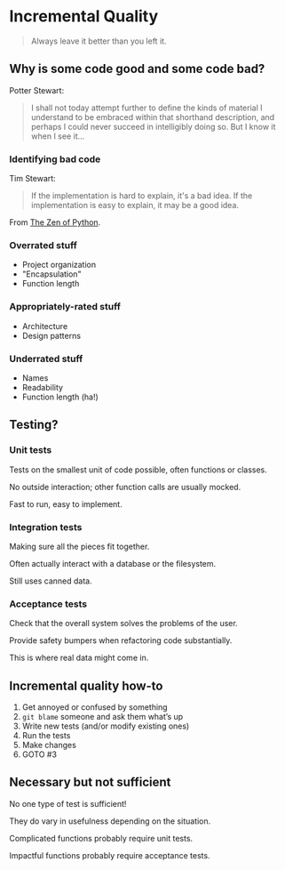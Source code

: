 # Incremental Quality
>Always leave it better than you left it.

## Why is some code good and some code bad?
Potter Stewart:
>I shall not today attempt further to define the kinds of material I understand to be embraced within that shorthand description, and perhaps I could never succeed in intelligibly doing so. But I know it when I see it…

### Identifying bad code
Tim Stewart:
>If the implementation is hard to explain, it's a bad idea. If the implementation is easy to explain, it may be a good idea.

From [The Zen of Python](https://www.python.org/dev/peps/pep-0020/#id3).


### Overrated stuff
* Project organization
* "Encapsulation"
* Function length

### Appropriately-rated stuff
* Architecture
* Design patterns

### Underrated stuff
* Names
* Readability
* Function length (ha!)

## Testing?

### Unit tests
Tests on the smallest unit of code possible, often functions or classes.

No outside interaction; other function calls are usually mocked.

Fast to run, easy to implement.

### Integration tests
Making sure all the pieces fit together.

Often actually interact with a database or the filesystem.

Still uses canned data.

### Acceptance tests
Check that the overall system solves the problems of the user.

Provide safety bumpers when refactoring code substantially.

This is where real data might come in.

## Incremental quality how-to
1. Get annoyed or confused by something
1. `git blame` someone and ask them what’s up
1. Write new tests (and/or modify existing ones)
1. Run the tests
1. Make changes
1. GOTO #3 

## Necessary but not sufficient
No one type of test is sufficient!

They do vary in usefulness depending on the situation.

Complicated functions probably require unit tests.

Impactful functions probably require acceptance tests.
